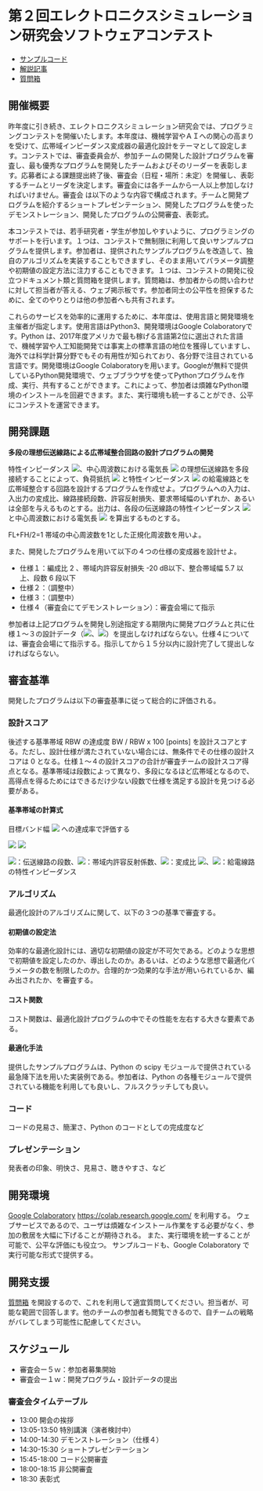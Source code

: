 # 第２回エレクトロニクスシミュレーション研究会ソフトウェアコンテスト

- [サンプルコード](https://colab.research.google.com/drive/1IXsrw74ZHG5OAesCsUIsQYNz48Bu1j-A)
- [解説記事](https://github.com/h403/EST2018/wiki/コンテスト-Wiki)
- [質問箱](https://github.com/h403/EST2018/issues)

## 開催概要

昨年度に引き続き、エレクトロニクスシミュレーション研究会では、プログラミングコンテストを開催いたします。本年度は、機械学習やＡＩへの関心の高まりを受けて、広帯域インピーダンス変成器の最適化設計をテーマとして設定します。コンテストでは、審査委員会が、参加チームの開発した設計プログラムを審査し、最も優秀なプログラムを開発したチームおよびそのリーダーを表彰します。応募者による課題提出終了後、審査会（日程・場所：未定）を開催し、表彰するチームとリーダを決定します。審査会には各チームから一人以上参加しなければいけません。審査会
は以下のような内容で構成されます。チームと開発プログラムを紹介するショートプレゼンテーション、開発したプログラムを使ったデモンストレーション、開発したプログラムの公開審査、表彰式。

本コンテストでは、若手研究者・学生が参加しやすいように、プログラミングのサポートを行います。１つは、コンテストで無制限に利用して良いサンプルプログラムを提供します。参加者は、提供されたサンプルプログラムを改造して、独自のアルゴリズムを実装することもできますし、そのまま用いてパラメータ調整や初期値の設定方法に注力することもできます。１つは、コンテストの開発に役立つドキュメント類と質問箱を提供します。質問箱は、参加者からの問い合わせに対して担当者が答える、ウェブ掲示板です。参加者同士の公平性を担保するために、全てのやりとりは他の参加者へも共有されます。

これらのサービスを効率的に運用するために、本年度は、使用言語と開発環境を主催者が指定します。使用言語はPython3、開発環境はGoogle Colaboratoryです。Python は、2017年度アメリカで最も稼げる言語第2位に選出された言語で、機械学習や人工知能開発では事実上の標準言語の地位を獲得していますし、海外では科学計算分野でもその有用性が知られており、各分野で注目されている言語です。開発環境はGoogle Colaboratoryを用います。Googleが無料で提供しているPython開発環境で、ウェブブラウザを使ってPythonプログラムを作成、実行、共有することができます。これによって、参加者は煩雑なPython環境のインストールを回避できます。また、実行環境も統一することができ、公平にコンテストを運営できます。

## 開発課題

**多段の理想伝送線路による広帯域整合回路の設計プログラムの開発**

特性インピーダンス <img src="https://latex.codecogs.com/gif.latex?W_i=Z_i/Z_0" />、中心周波数における電気長 <img src="https://latex.codecogs.com/gif.latex?\theta_i=\beta_0 l_i" /> の理想伝送線路を多段接続することによって、負荷抵抗 <img src="https://latex.codecogs.com/gif.latex?R_L" /> と特性インピーダンス <img src="https://latex.codecogs.com/gif.latex?Z_0" /> の給電線路とを広帯域整合する回路を設計するプログラムを作成せよ。プログラムへの入力は、入出力の変成比、線路接続段数、許容反射損失、要求帯域幅のいずれか、あるいは全部を与えるものとする。出力は、各段の伝送線路の特性インピーダンス <img src="https://latex.codecogs.com/gif.latex?W_i" /> と中心周波数における電気長 <img src="https://latex.codecogs.com/gif.latex?\theta_i" /> を算出するものとする。

FL+FH/2=1 帯域の中心周波数を1とした正規化周波数を用いよ。

また、開発したプログラムを用いて以下の４つの仕様の変成器を設計せよ。

- 仕様１：編成比 2 、帯域内許容反射損失 -20 dB以下、整合帯域幅 5.7 以上、段数 6 段以下
- 仕様２：（調整中）
- 仕様３：（調整中）
- 仕様４（審査会にてデモンストレーション）：審査会場にて指示

参加者は上記プログラムを開発し別途指定する期限内に開発プログラムと共に仕様１〜３の設計データ（<img src="https://latex.codecogs.com/gif.latex?W_i" />、<img src="https://latex.codecogs.com/gif.latex?\theta_i" />）を提出しなければならない。仕様４については、審査会会場にて指示する。指示してから１５分以内に設計完了して提出しなければならない。

## 審査基準
開発したプログラムは以下の審査基準に従って総合的に評価される。
### 設計スコア
後述する基準帯域 RBW の達成度 BW / RBW x 100 [points] を設計スコアとする。ただし、設計仕様が満たされていない場合には、無条件でその仕様の設計スコアは 0 となる。仕様１〜４の設計スコアの合計が審査チームの設計スコア得点となる。基準帯域は段数によって異なり、多段になるほど広帯域となるので、高得点を得るためにはできるだけ少ない段数で仕様を満足する設計を見つける必要がある。

#### 基準帯域の計算式
目標バンド幅 <img src="https://latex.codecogs.com/gif.latex?B = f_H / f_L" /> への達成率で評価する

<img src="https://latex.codecogs.com/gif.latex?B=\pi/\theta_m - 1" />

<img src="https://latex.codecogs.com/gif.latex?\left|T_N\left(\frac{1}{\cos\theta_m}\right)\right|^{-2}=4\frac{R}{(R-1)^2}\frac{\Gamma_{\textrm{max}}^2}{(1-\Gamma_{\textrm{max}}^2)}" />

<img src="https://latex.codecogs.com/gif.latex?N" />：伝送線路の段数、<img src="https://latex.codecogs.com/gif.latex?\Gamma_{\textrm{max}}" />：帯域内許容反射係数、<img src="https://latex.codecogs.com/gif.latex?R" />：変成比 <img src="https://latex.codecogs.com/gif.latex?R_L/Z_0" />、<img src="https://latex.codecogs.com/gif.latex?Z_0" />：給電線路の特性インピーダンス

### アルゴリズム
最適化設計のアルゴリズムに関して、以下の３つの基準で審査する。

#### 初期値の設定法
効率的な最適化設計には、適切な初期値の設定が不可欠である。どのような思想で初期値を設定したのか、導出したのか。あるいは、どのような思想で最適化パラメータの数を制限したのか。合理的かつ効果的な手法が用いられているか、編み出されたか、を審査する。

#### コスト関数
コスト関数は、最適化設計プログラムの中でその性能を左右する大きな要素である。

#### 最適化手法
提供したサンプルプログラムは、Python の scipy モジュールで提供されている最急降下法を用いた実装例である。参加者は、Python の各種モジュールで提供されている機能を利用しても良いし、フルスクラッチしても良い。

### コード
コードの見易さ、簡潔さ、Python のコードとしての完成度など

### プレゼンテーション
発表者の印象、明快さ、見易さ、聴きやすさ、など

## 開発環境
[Google Colaboratory](https://colab.research.google.com/) https://colab.research.google.com/ を利用する。
ウェブサービスであるので、ユーザは煩雑なインストール作業をする必要がなく、参加の敷居を大幅に下げることが期待される。
また、実行環境を統一することが可能で、公平な評価にも役立つ。
サンプルコードも、Google Colaboratory で実行可能な形式で提供する。

## 開発支援
[質問箱](https://github.com/h403/EST2018/issues) を開設するので、これを利用して適宜質問してください。担当者が、可能な範囲で回答します。他のチームの参加者も閲覧できるので、自チームの戦略がバレてしまう可能性に配慮してください。

## スケジュール

- 審査会ー５ｗ：参加者募集開始
- 審査会ー１ｗ：開発プログラム・設計データの提出

### 審査会タイムテーブル

- 13:00 開会の挨拶
- 13:05-13:50 特別講演（演者検討中）
- 14:00-14:30 デモンストレーション（仕様４）
- 14:30-15:30 ショートプレゼンテーション
- 15:45-18:00 コード公開審査
- 18:00-18:15 非公開審査
- 18:30 表彰式
